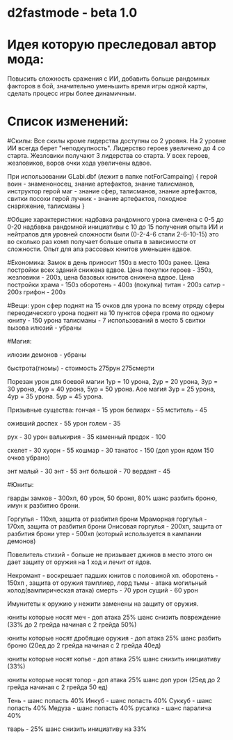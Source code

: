 # d2fastmode - beta 1.0

# Идея которую преследовал автор мода:
Повысить сложность сражения с ИИ, добавить больше рандомных факторов в бой, значительно уменьшить время игры одной карты, сделать процесс игры более динамичным.

# Список изменений:

#Скилы:
Все скилы кроме лидерства доступны со 2 уровня.
На 2 уровне ИИ всегда берет "неподкупность".
Лидерство героев увеличено до 4 со старта.
Жезловики получают 3 лидерства со старта.
У всех героев, жезловиков, воров очки хода увеличены вдвое.

При использовании GLabi.dbf (лежит в папке notForCampaing)
{
герой воин - знаменоносец, знание артефактов, знание талисманов, инструктор
герой маг - знание сфер, талисманов, знание артефактов, свитки посохи
герой лучник - знание артефактов, походное снаряжение, талисманы
}

#Общие характеристики:
надбавка рандомного урона сменена с 0-5 до 0-20
надбавка рандомной инициативы с 10 до 15
получения опыта ИИ и нейтралов для уровней сложности были (0-2-4-6 стали 2-6-10-15) это во сколько раз комп получает больше опыта в зависимости от сложности.
Опыт для апа рассовых юнитов уменьшен вдвое.

#Економика:
Замок в день приносит 150з в место 100з ранее.
Цена постройки всех зданий снижена вдвое.
Цена покупки героев - 350з, жезловики - 200з, цена базовых юнитов снижена вдвое.
Цена постройки храма - 150з
оборотень - 400з (покупка) 
титан - 200з 
сатир - 200з 
грифон - 200з 

#Вещи:
урон сфер поднят на 15 очков для урона по всему отряду
сферы переодического урона поднят на 10 пунктов
сфера грома по одному юниту - 150 урона
талисманы - 7 использований в место 5
свитки вызова илюзий - убраны

#Магия:

илюзии демонов - убраны

быстрота(гномы) - стоимость 275рун 275смерти

Порезан урон для боевой магии 1ур = 10 урона, 2ур = 20 урона, 3ур = 30 урона, 4ур = 40 урона, 5ур = 50 урона.
Аое магия 3ур = 25 урона, 4ур = 35 урона. 5ур = 45 урона.

Призывные существа: 
гончая - 15 урон
белиарх - 55
мститель - 45

оживший доспех - 55 урон
голем - 35

рух - 30 урон
валькирия - 35
каменный предок - 100

скелет - 30
хуорн - 55
кошмар - 30
танатос - 150 (доп урон ядом 150 очков убрано)

энт малый - 30
энт - 55
энт большой - 70
вердант - 45

#Юниты:

гварды замков - 300хп, 60 урон, 50 броня, 80% шанс разбить броню, имун к разбитию брони.

Горгулья - 110хп, защита от разбития брони
Мраморная горгулья - 170хп, защита от разбития брони
Онисовая горгулья - 200хп, защита от разбития брони
утер - 500хп (который используется в кампании демонов)

Повелитель стихий - больше не призывает джинов в место этого он дает защиту от оружия на 1 ход и лечит от ядов.

Некромант - воскрешает падших юнитов с половиной хп.
оборотень - 150хп , защита от оружия
тамплиер, лорд тьмы - атака могильный холод(вампирическая атака) 
смерть - 70 урон
сущий - 60 урон

Имунитеты к оружию у нежити заменены на защиту от оружия.

юниты которые носят меч - доп атака 25% шанс снизить повреждение (33% до 2 грейда начиная с 2 грейда 50%)

юниты которые носят дробящие оружия - доп атака 25% шанс разбить броню (20ед до 2 грейда начиная с 2 грейда 40ед)

юниты которые носят копье - доп атака 25% шанс снизить инициативу (33%)

юниты которые носят топор - доп атака 25% шанс доп урон (25ед до 2 грейда начиная с 2 грейда 50 ед)

Тень - шанс попасть 40%
Инкуб - шанс попасть 40%
Суккуб - шанс попасть 40%
Медуза - шанс попасть 40%
русалка - шанс паралича 40%

тварь - 25% шанс снизить инициативу на 33%


